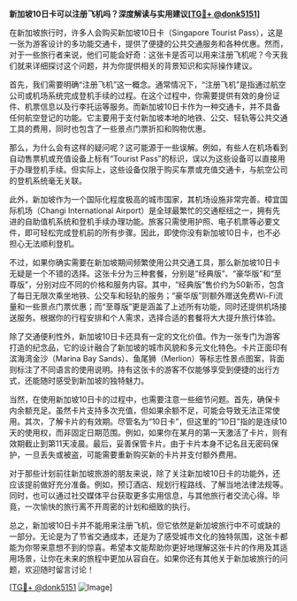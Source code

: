 **新加坡10日卡可以注册飞机吗？深度解读与实用建议[[TG💪+ @donk5151](https://t.me/s/donk5151)]**

在新加坡旅行时，许多人会购买新加坡10日卡（Singapore Tourist Pass），这是一张为游客设计的多功能交通卡，提供了便捷的公共交通服务和各种优惠。然而，对于一些旅行者来说，他们可能会好奇：这张卡是否可以用来注册飞机呢？今天我们就来详细探讨这个问题，并为你提供相关的背景知识和实际操作建议。

首先，我们需要明确“注册飞机”这一概念。通常情况下，“注册飞机”是指通过航空公司或机场系统完成登机手续的过程。在这个过程中，你需要提供有效的身份证件、机票信息以及行李托运等服务。而新加坡10日卡作为一种交通卡，并不具备任何航空登记的功能。它主要用于支付新加坡本地的地铁、公交、轻轨等公共交通工具的费用，同时也包含了一些景点门票折扣和购物优惠。

那么，为什么会有这样的疑问呢？这可能源于一些误解。例如，有些人在机场看到自动售票机或充值设备上标有“Tourist Pass”的标识，误以为这些设备可以直接用于办理登机手续。但实际上，这些设备仅限于购买车票或充值交通卡，与航空公司的登机系统毫无关联。

此外，新加坡作为一个国际化程度极高的城市国家，其机场设施非常完善。樟宜国际机场（Changi International Airport）是全球最繁忙的交通枢纽之一，拥有先进的自助值机系统和登机手续办理功能。旅客只需使用护照、电子机票等必要文件，即可轻松完成登机前的所有步骤。因此，即使你没有新加坡10日卡，也不必担心无法顺利登机。

不过，如果你确实需要在新加坡期间频繁使用公共交通工具，那么新加坡10日卡无疑是一个不错的选择。这张卡分为三种套餐，分别是“经典版”、“豪华版”和“至尊版”，分别对应不同的价格和服务内容。其中，“经典版”售价约为50新币，包含了每日无限次乘坐地铁、公交车和轻轨的服务；“豪华版”则额外赠送免费Wi-Fi流量和一些景点门票优惠；而“至尊版”更是涵盖了上述所有功能，同时还提供机场接送服务。根据你的行程安排和个人需求，选择合适的套餐将大大提升旅行体验。

除了交通便利性外，新加坡10日卡还具有一定的文化价值。作为一张专门为游客打造的纪念品，它的设计融合了新加坡的城市风貌和多元文化特色。卡片正面印有滨海湾金沙（Marina Bay Sands）、鱼尾狮（Merlion）等标志性景点图案，背面则标注了不同语言的使用说明。持有这张卡的游客不仅能够享受到便捷的出行方式，还能随时感受到新加坡的独特魅力。

当然，在使用新加坡10日卡的过程中，也需要注意一些细节问题。首先，确保卡内余额充足。虽然卡片支持多次充值，但如果余额不足，可能会导致无法正常使用。其次，了解卡片的有效期。尽管名为“10日卡”，但这里的“10日”指的是连续10天的使用权，而非固定日期范围。例如，如果你在某月的第一天激活了卡片，则有效期截止到第11天凌晨。最后，妥善保管卡片。由于卡片本身不记名且无密码保护，一旦丢失或被盗，可能需要重新购买新的卡片并支付额外费用。

对于那些计划前往新加坡旅游的朋友来说，除了关注新加坡10日卡的功能外，还应该提前做好充分准备。例如，预订酒店、规划行程路线、了解当地法律法规等。同时，也可以通过社交媒体平台获取更多实用信息，与其他旅行者交流心得。毕竟，一次愉快的旅行离不开周密的计划和细致的执行。

总之，新加坡10日卡并不能用来注册飞机，但它依然是新加坡旅行中不可或缺的一部分。无论是为了节省交通成本，还是为了感受城市文化的独特氛围，这张卡都能为你带来意想不到的惊喜。希望本文能帮助你更好地理解这张卡片的作用及其适用场景，让你在未来的旅程中更加从容自在。如果你还有其他关于新加坡旅行的问题，欢迎随时留言讨论！

[[TG💪+ @donk5151](https://t.me/s/donk5151) ![Image](https://i.postimg.cc/rwNCRYN7/Snipaste-2025-04-30-17-27-05.png)]